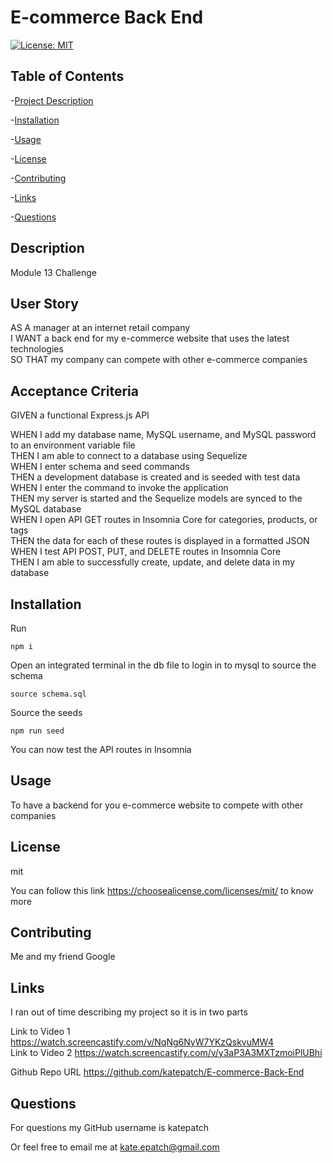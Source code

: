 
# E-commerce Back End

[![License: MIT](https://img.shields.io/badge/License-MIT-yellow.svg)](https://opensource.org/licenses/MIT)

## Table of Contents

  -[Project Description](#Description)

  -[Installation](#Installation)

  -[Usage](#Usage)

  -[License](#License)

  -[Contributing](#Contributing)

  -[Links](#Links)

  -[Questions](#Questions)

## Description

Module 13 Challenge

## User Story

AS A manager at an internet retail company</br>
I WANT a back end for my e-commerce website that uses the latest technologies</br>
SO THAT my company can compete with other e-commerce companies</br>

## Acceptance Criteria

GIVEN a functional Express.js API

WHEN I add my database name, MySQL username, and MySQL password to an environment variable file</br>
THEN I am able to connect to a database using Sequelize</br>
WHEN I enter schema and seed commands</br>
THEN a development database is created and is seeded with test data</br>
WHEN I enter the command to invoke the application</br>
THEN my server is started and the Sequelize models are synced to the MySQL database</br>
WHEN I open API GET routes in Insomnia Core for categories, products, or tags</br>
THEN the data for each of these routes is displayed in a formatted JSON</br>
WHEN I test API POST, PUT, and DELETE routes in Insomnia Core</br>
THEN I am able to successfully create, update, and delete data in my database

## Installation

Run 

```
npm i
```

Open an integrated terminal in the db file to login in to mysql to source the schema

```
source schema.sql
```

Source the seeds

```
npm run seed
```

You can now test the API routes in Insomnia

## Usage

To have a backend for you e-commerce website to compete with other companies

## License

mit

You can follow this link <https://choosealicense.com/licenses/mit/> to know more

## Contributing

Me and my friend Google

## Links

I ran out of time describing my project so it is in two parts

Link to Video 1 <https://watch.screencastify.com/v/NqNg6NyW7YKzQskvuMW4></br>
Link to Video 2 <https://watch.screencastify.com/v/y3aP3A3MXTzmoiPlUBhi>

Github Repo URL <https://github.com/katepatch/E-commerce-Back-End>

## Questions

For questions my GitHub username is katepatch

Or feel free to email me at kate.epatch@gmail.com
